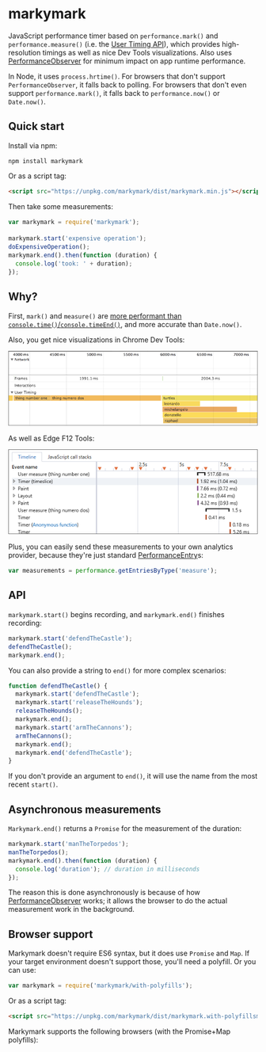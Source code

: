 markymark
======

JavaScript performance timer based on `performance.mark()` and `performance.measure()` (i.e. the
[User Timing API](http://caniuse.com/#feat=user-timing)), which provides high-resolution
timings as well as nice Dev Tools visualizations. Also uses
[PerformanceObserver](https://developer.mozilla.org/en-US/docs/Web/API/PerformanceObserver) for
minimum impact on app runtime performance.

In Node, it uses `process.hrtime()`. For browsers that don't support `PerformanceObserver`, it falls back to polling. For
browsers that don't even support `performance.mark()`, it falls back to `performance.now()` or `Date.now()`.

Quick start
----

Install via npm:

    npm install markymark

Or as a script tag:

```html
<script src="https://unpkg.com/markymark/dist/markymark.min.js"></script>
```

Then take some measurements:

```js
var markymark = require('markymark');

markymark.start('expensive operation');
doExpensiveOperation();
markymark.end().then(function (duration) {
  console.log('took: ' + duration);
});
```

Why?
---

First, `mark()` and `measure()` are [more performant than `console.time()`/`console.timeEnd()`](https://twitter.com/Runspired/status/811007272671293440), and more accurate than `Date.now()`.

Also, you get nice visualizations in Chrome Dev Tools:

![Chrome Dev Tools screenshot](doc/chrome.png)

As well as Edge F12 Tools:

![Edge F12 screenshot](doc/edge.png)

Plus, you can easily send these measurements to your own analytics provider, because they're just standard
[PerformanceEntry](https://developer.mozilla.org/en-US/docs/Web/API/PerformanceEntry)s:

```js
var measurements = performance.getEntriesByType('measure');
```

API
---

`markymark.start()` begins recording, and `markymark.end()` finishes recording:

```js
markymark.start('defendTheCastle');
defendTheCastle();
markymark.end();
```

You can also provide a string to `end()` for more complex scenarios:

```js
function defendTheCastle() {
  markymark.start('defendTheCastle');
  markymark.start('releaseTheHounds');
  releaseTheHounds();
  markymark.end();
  markymark.start('armTheCannons');
  armTheCannons();
  markymark.end();
  markymark.end('defendTheCastle');
}
```

If you don't provide an argument to `end()`, it will use the name from the most recent `start()`.

Asynchronous measurements
----

`Markymark.end()` returns a `Promise` for the measurement of the duration:

```js
markymark.start('manTheTorpedos');
manTheTorpedos();
markymark.end().then(function (duration) {
  console.log('duration'); // duration in milliseconds
});
```

The reason this is done asynchronously is because of how
[PerformanceObserver](https://developer.mozilla.org/en-US/docs/Web/API/PerformanceObserver) works; it
allows the browser to do the actual measurement work in the background. 

Browser support
----

Markymark doesn't require ES6 syntax, but it does use `Promise` and `Map`. If your target environment doesn't support those,
you'll need a polyfill. Or you can use:

```js
var markymark = require('markymark/with-polyfills');
```

Or as a script tag:

```html
<script src="https://unpkg.com/markymark/dist/markymark.with-polyfillsmin.js"></script>
```

Markymark supports the following browsers (with the Promise+Map polyfills):